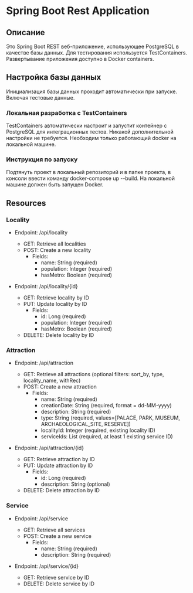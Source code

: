 # Spring Boot Rest Application

## Описание

Это Spring Boot REST веб-приложение, использующее PostgreSQL в качестве базы данных. Для тестирования используется TestContainers. Развертывание приложения доступно в Docker containers.

## Настройка базы данных

Инициализация базы данных проходит автоматически при запуске. Включая тестовые данные.

### Локальная разработка с TestContainers

TestContainers автоматически настроит и запустит контейнер с PostgreSQL для интеграционных тестов. Никакой дополнительной настройки не требуется. Необходим только работающий docker на локальной машине.

### Инструкция по запуску

Подтянуть проект в локальный репозиторий и в папке проекта, в консоли ввести команду docker-compose up --build. На локальной машине должен быть запущен Docker.

## Resources

### Locality

- Endpoint: /api/locality
    - GET: Retrieve all localities
    - POST: Create a new locality
        - Fields:
            - name: String (required)
            - population: Integer (required)
            - hasMetro: Boolean (required)

- Endpoint: /api/locality/{id}
    - GET: Retrieve locality by ID
    - PUT: Update locality by ID
        - Fields:
            - id: Long (required)
            - population: Integer (required)
            - hasMetro: Boolean (required)
    - DELETE: Delete locality by ID

### Attraction

- Endpoint: /api/attraction
    - GET: Retrieve all attractions (optional filters: sort_by, type, locality_name, withRec)
    - POST: Create a new attraction
        - Fields:
            - name: String (required)
            - creationDate: String (required, format = dd-MM-yyyy)
            - description: String (required)
            - type: String (required, values=[PALACE, PARK, MUSEUM, ARCHAEOLOGICAL_SITE, RESERVE])
            - localityId: Integer (required, existing locality ID)
            - serviceIds: List<Integer> (required, at least 1 existing service ID)

- Endpoint: /api/attraction/{id}
    - GET: Retrieve attraction by ID
    - PUT: Update attraction by ID
        - Fields:
            - id: Long (required)
            - description: String (optional)
    - DELETE: Delete attraction by ID

### Service

- Endpoint: /api/service
    - GET: Retrieve all services
    - POST: Create a new service
        - Fields:
            - name: String (required)
            - description: String (required)

- Endpoint: /api/service/{id}
    - GET: Retrieve service by ID
    - DELETE: Delete service by ID